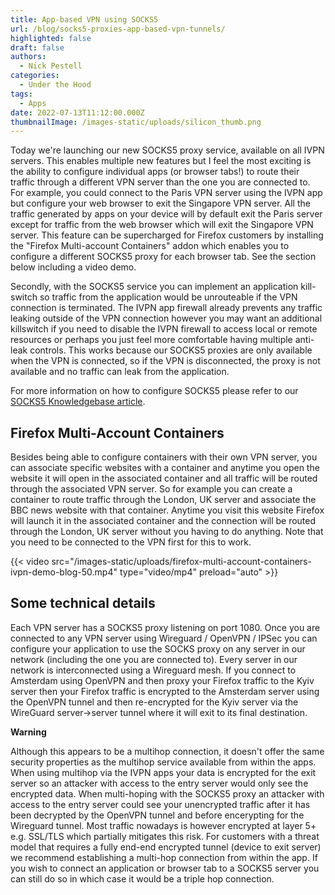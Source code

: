 ```yaml
---
title: App-based VPN using SOCKS5
url: /blog/socks5-proxies-app-based-vpn-tunnels/
highlighted: false
draft: false
authors:
  - Nick Pestell
categories:
  - Under the Hood	
tags:
  - Apps
date: 2022-07-13T11:12:00.000Z
thumbnailImage: /images-static/uploads/silicon_thumb.png
---
```


Today we're launching our new SOCKS5 proxy service, available on all IVPN servers. This enables multiple new features but I feel the most exciting is the ability to configure individual apps (or browser tabs!) to route their traffic through a different VPN server than the one you are connected to. For example, you could connect to the Paris VPN server using the IVPN app but configure your web browser to exit the Singapore VPN server. All the traffic generated by apps on your device will by default exit the Paris server except for traffic from the web browser which will exit the Singapore VPN server. This feature can be supercharged for Firefox customers by installing the "Firefox Multi-account Containers" addon which enables you to configure a different SOCKS5 proxy for each browser tab. See the section below including a video demo. 

Secondly, with the SOCKS5 service you can implement an application kill-switch so traffic from the application would be unrouteable if the VPN connection is terminated. The IVPN app firewall already prevents any traffic leaking outside of the VPN connection however you may want an additional killswitch if you need to disable the IVPN firewall to access local or remote resources or perhaps you just feel more comfortable having multiple anti-leak controls. This works because our SOCKS5 proxies are only available when the VPN is connected, so if the VPN is disconnected, the proxy is not available and no traffic can leak from the application.

For more information on how to configure SOCKS5 please refer to our <a href="/knowledgebase/general/socks5-proxy-service/">SOCKS5 Knowledgebase article</a>.

## Firefox Multi-Account Containers

Besides being able to configure containers with their own VPN server, you can associate specific websites with a container and anytime you open the website it will open in the associated container and all traffic will be routed through the associated VPN server. So for example you can create a container to route traffic through the London, UK server and associate the BBC news website with that container. Anytime you visit this website Firefox will launch it in the associated container and the connection will be routed through the London, UK server without you having to do anything. Note that you need to be connected to the VPN first for this to work.

{{< video src="/images-static/uploads/firefox-multi-account-containers-ivpn-demo-blog-50.mp4" type="video/mp4" preload="auto" >}}

## Some technical details

Each VPN server has a SOCKS5 proxy listening on port 1080. Once you are connected to any VPN server using Wireguard / OpenVPN / IPSec you can configure your application to use the SOCKS proxy on any server in our network (including the one you are connected to). Every server in our network is interconnected using a Wireguard mesh. If you connect to Amsterdam using OpenVPN and then proxy your Firefox traffic to the Kyiv server then your Firefox traffic is encrypted to the Amsterdam server using the OpenVPN tunnel and then re-encrypted for the Kyiv server via the WireGuard server->server tunnel where it will exit to its final destination.

**Warning**

Although this appears to be a multihop connection, it doesn't offer the same security properties as the multihop service available from within the apps. When using multihop via the IVPN apps your data is encrypted for the exit server so an attacker with access to the entry server would only see the encrypted data. When multi-hoping with the SOCKS5 proxy an attacker with access to the entry server could see your unencrypted traffic after it has been decrypted by the OpenVPN tunnel and before encerypting for the Wireguard tunnel. Most traffic nowadays is however encrypted at layer 5+ e.g. SSL/TLS which partially mitigates this risk. For customers with a threat model that requires a fully end-end encrypted tunnel (device to exit server) we recommend establishing a multi-hop connection from within the app. If you wish to connect an application or browser tab to a SOCKS5 server you can still do so in which case it would be a triple hop connection.